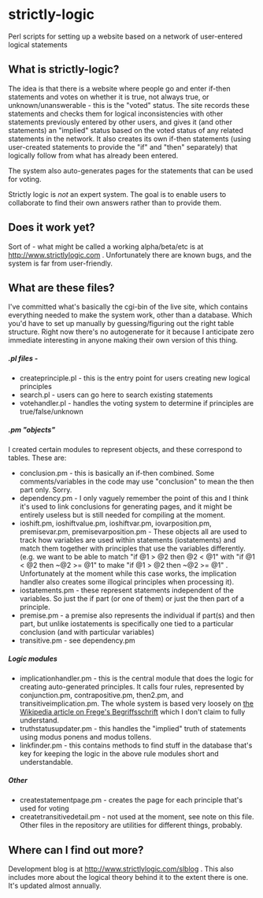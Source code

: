 # strictly-logic
Perl scripts for setting up a website based on a network of user-entered logical statements

## What is strictly-logic?
The idea is that there is a website where people go and enter if-then statements and votes on whether it is true, not always true, or unknown/unanswerable - this is the "voted" status.  The site records these statements and checks them for logical inconsistencies with other statements previously entered by other users, and gives it (and other statements) an "implied" status based on the voted status of any related statements in the network.  It also creates its own if-then statements (using user-created statements to provide the "if" and "then" separately) that logically follow from what has already been entered.

The system also auto-generates pages for the statements that can be used for voting.

Strictly logic is *not* an expert system.  The goal is to enable users to collaborate to find their own answers rather than to provide them.

## Does it work yet?
Sort of - what might be called a working alpha/beta/etc is at http://www.strictlylogic.com .  Unfortunately there are known bugs, and the system is far from user-friendly.

## What are these files?
I've committed what's basically the cgi-bin of the live site, which contains everything needed to make the system work, other than a database.  Which you'd have to set up manually by guessing/figuring out the right table structure.  Right now there's no autogenerate for it because I anticipate zero immediate interesting in anyone making their own version of this thing.

##### .pl files -
- createprinciple.pl - this is the entry point for users creating new logical principles
- search.pl - users can go here to search existing statements
- votehandler.pl - handles the voting system to determine if principles are true/false/unknown 

##### .pm "objects"
I created certain modules to represent objects, and these correspond to tables.  These are:
- conclusion.pm - this is basically an if-then combined.  Some comments/variables in the code may use "conclusion" to mean the then part only.  Sorry.
- dependency.pm - I only vaguely remember the point of this and I think it's used to link conclusions for generating pages, and it might be entirely useless but is still needed for compiling at the moment.
- ioshift.pm, ioshiftvalue.pm, ioshiftvar.pm, iovarposition.pm, premisevar.pm, premisevarposition.pm - These objects all are used to track how variables are used within statements (iostatements) and match them together with principles that use the variables differently. (e.g. we want to be able to match "if @1 > @2 then @2 < @1" with "if @1 < @2 then ~@2 >= @1" to make "if @1 > @2 then ~@2 >= @1" . Unfortunately at the moment while this case works, the implication handler also creates some illogical principles when processing it).
- iostatements.pm - these represent statements independent of the variables.  So just the if part (or one of them) or just the then part of a principle.
- premise.pm - a premise also represents the individual if part(s) and then part, but unlike iostatements is specifically one tied to a particular conclusion (and with particular variables)
- transitive.pm - see dependency.pm

##### Logic modules
- implicationhandler.pm - this is the central module that does the logic for creating auto-generated principles.  It calls four rules, represented by conjunction.pm, contrapositive.pm, then2.pm, and transitiveimplication.pm.  The whole system is based very loosely on [the Wikipedia article on Frege's Begriffsschrift](https://en.wikipedia.org/wiki/Begriffsschrift) which I don't claim to fully understand.
- truthstatusupdater.pm - this handles the "implied" truth of statements using modus ponens and modus tollens.
- linkfinder.pm - this contains methods to find stuff in the database that's key for keeping the logic in the above rule modules short and understandable.

##### Other
- createstatementpage.pm - creates the page for each principle that's used for voting
- createtransitivedetail.pm - not used at the moment, see note on this file.
Other files in the repository are utilities for different things, probably.

## Where can I find out more?  
Development blog is at http://www.strictlylogic.com/slblog .  This also includes more about the logical theory behind it to the extent there is one.  It's updated almost annually.
